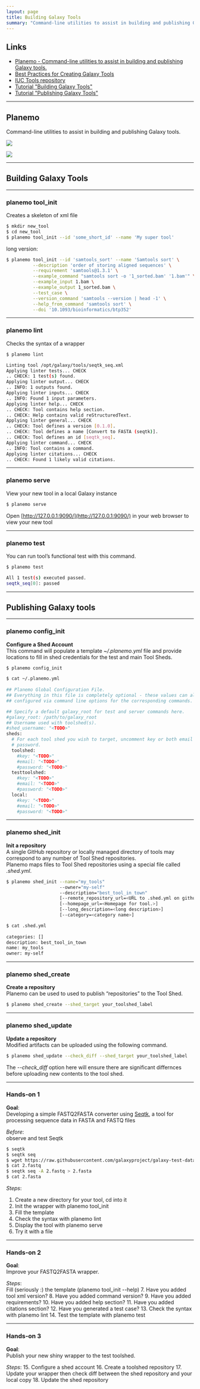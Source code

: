 ```yaml
---
layout: page
title: Building Galaxy Tools
summary: "Command-line utilities to assist in building and publishing Galaxy tools."
---
```


## Links

* [Planemo - Command-line utilities to assist in building and publishing Galaxy tools.](https://planemo.readthedocs.io/en/latest/)
* [Best Practices for Creating Galaxy Tools](http://planemo.readthedocs.io/en/latest/standards/docs/best_practices/tool_xml.html)
* [IUC Tools repository](https://github.com/galaxyproject/tools-iuc)
* [Tutorial "Building Galaxy Tools"](https://planemo.readthedocs.io/en/latest/writing_standalone.html)
* [Tutorial "Publishing Galaxy Tools"](https://planemo.readthedocs.io/en/latest/publishing.html)
  
___
## Planemo 

Command-line utilities to assist in building and publishing Galaxy tools.

![]({{site.url}}/images/08.planemo-logo.png)



![]({{site.url}}/images/08.big_picture.png)

---
## Building Galaxy Tools

  
---
### planemo tool_init

Creates a skeleton of xml file

```bash
$ mkdir new_tool
$ cd new_tool
$ planemo tool_init --id 'some_short_id' --name 'My super tool'
```

long version:

```bash
$ planemo tool_init --id 'samtools_sort' --name 'Samtools sort' \
          --description 'order of storing aligned sequences' \
          --requirement 'samtools@1.3.1' \
          --example_command "samtools sort -o '1_sorted.bam' '1.bam'" \
          --example_input 1.bam \
          --example_output 1_sorted.bam \
          --test_case \
          --version_command 'samtools --version | head -1' \
          --help_from_command 'samtools sort' \
          --doi '10.1093/bioinformatics/btp352'
```
  
---
### planemo lint

Checks the syntax of a wrapper

```bash
$ planemo lint
```

```bash
Linting tool /opt/galaxy/tools/seqtk_seq.xml
Applying linter tests... CHECK
.. CHECK: 1 test(s) found.
Applying linter output... CHECK
.. INFO: 1 outputs found.
Applying linter inputs... CHECK
.. INFO: Found 1 input parameters.
Applying linter help... CHECK
.. CHECK: Tool contains help section.
.. CHECK: Help contains valid reStructuredText.
Applying linter general... CHECK
.. CHECK: Tool defines a version [0.1.0].
.. CHECK: Tool defines a name [Convert to FASTA (seqtk)].
.. CHECK: Tool defines an id [seqtk_seq].
Applying linter command... CHECK
.. INFO: Tool contains a command.
Applying linter citations... CHECK
.. CHECK: Found 1 likely valid citations.
```
  
---
### planemo serve

View your new tool in a local Galaxy instance

```bash
$ planemo serve
```

Open [http://127.0.0.1:9090/](http://127.0.0.1:9090/) in your web browser to view your new tool
  
---
### planemo test

You can run tool’s functional test with this command. 

```bash
$ planemo test
```

```bash
All 1 test(s) executed passed.
seqtk_seq[0]: passed
```
  
---
## Publishing Galaxy tools
  
---
### planemo config_init
**Configure a Shed Account**  
This command will populate a template *~/.planemo.yml* file and provide locations to fill in shed credentials for the test and main Tool Sheds.

```bash
$ planemo config_init
```

```bash
$ cat ~/.planemo.yml
  
## Planemo Global Configuration File.
## Everything in this file is completely optional - these values can all be
## configured via command line options for the corresponding commands.

## Specify a default galaxy_root for test and server commands here.
#galaxy_root: /path/to/galaxy_root
## Username used with toolshed(s).
#shed_username: "<TODO>"
sheds:
  # For each tool shed you wish to target, uncomment key or both email and
  # password.
  toolshed:
    #key: "<TODO>"
    #email: "<TODO>"
    #password: "<TODO>"
  testtoolshed:
    #key: "<TODO>"
    #email: "<TODO>"
    #password: "<TODO>"
  local:
    #key: "<TODO>"
    #email: "<TODO>"
    #password: "<TODO>"

```
  
---
### planemo shed_init
**Init a repository**   
A single GitHub repository or locally managed directory of tools may correspond to any number of Tool Shed repositories.  
Planemo maps files to Tool Shed repositories using a special file called *.shed.yml*.

```bash
$ planemo shed_init --name="my_tools" 
                    --owner="my-self" 
                    --description="best_tool_in_town"
                    [--remote_repository_url=<URL to .shed.yml on github>]
                    [--homepage_url=<Homepage for tool.>]
                    [--long_description=<long description>]
                    [--category=<category name>]
```
  
```bash
$ cat .shed.yml
  
categories: []
description: best_tool_in_town
name: my_tools
owner: my-self
```
  
---
### planemo shed_create
**Create a repository**  
Planemo can be used to used to publish “repositories” to the Tool Shed.
  
```bash
$ planemo shed_create --shed_target your_toolshed_label
```
  
---
### planemo shed_update
**Update a repository**  
Modified artifacts can be uploaded using the following command.

```bash
$ planemo shed_update --check_diff --shed_target your_toolshed_label
```
The *--check_diff* option here will ensure there are significant differnces before uploading new contents to the tool shed.
  

---
### Hands-on 1

**Goal**:  
Developing a simple FASTQ2FASTA converter using [Seqtk](https://github.com/lh3/seqtk), a tool for processing sequence data in FASTA and
 FASTQ files

*Before*:  
observe and test Seqtk

```bash
$ seqtk
$ seqtk seq
$ wget https://raw.githubusercontent.com/galaxyproject/galaxy-test-data/master/2.fastq
$ cat 2.fastq
$ seqtk seq -A 2.fastq > 2.fasta
$ cat 2.fasta
```

*Steps*:

1. Create a new directory for your tool, cd into it
2. Init the wrapper with planemo tool_init
3. Fill the template 
4. Check the syntax with planemo lint
5. Display the tool with planemo serve
6. Try it with a file

---
### Hands-on 2

**Goal**:  
Improve your FASTQ2FASTA wrapper.

*Steps*:  
Fill (seriously :) the template (planemo tool_init --help)
7. Have you added tool xml version?
8. Have you added command version?
9. Have you added requirements?
10. Have you added help section?
11. Have you added citations section?
12. Have you generated a test case?
13. Check the syntax with planemo lint
14. Test the template with planemo test

---
### Hands-on 3

**Goal**:  
Publish  your new shiny wrapper to the test toolshed.

*Steps*:
15. Configure a shed account
16. Create a toolshed repository
17. Update your wrapper then check diff between the shed repository and your 
local copy
18. Update the shed repository
